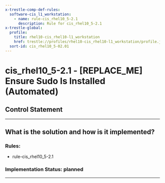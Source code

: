 ```yaml
---
x-trestle-comp-def-rules:
  software-cis_l1_workstation:
    - name: rule-cis_rhel10_5-2.1
      description: Rule for cis_rhel10_5-2.1
x-trestle-global:
  profile:
    title: rhel10-cis_rhel10-l1_workstation
    href: trestle://profiles/rhel10-cis_rhel10-l1_workstation/profile.json
  sort-id: cis_rhel10_5-02.01
---
```


# cis_rhel10_5-2.1 - \[REPLACE_ME\] Ensure Sudo Is Installed (Automated)

## Control Statement

______________________________________________________________________

## What is the solution and how is it implemented?

<!-- For implementation status enter one of: implemented, partial, planned, alternative, not-applicable -->

<!-- Note that the list of rules under ### Rules: is read-only and changes will not be captured after assembly to JSON -->

<!-- Add control implementation description here for control: cis_rhel10_5-2.1 -->

### Rules:

  - rule-cis_rhel10_5-2.1

### Implementation Status: planned

______________________________________________________________________
